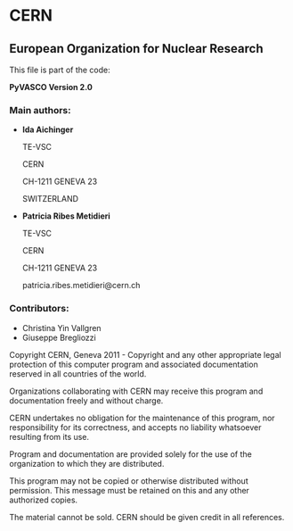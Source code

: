 <!-- HTML CODE-->
<h1>                    CERN   </h1>

<h2>European Organization for Nuclear Research  </h2> 


 <p>This file is part of the code:</p>

<p><strong>               PyVASCO Version 2.0 </strong></p>


 <h3>Main authors:</h3>    
<ul>   
<li><p><strong> Ida Aichinger </strong></p>
<p><t>TE-VSC </p>
<p>CERN </p>
<p>CH-1211 GENEVA 23 </p> 
<p>SWITZERLAND  </p></li>
                       
<li><p><strong> Patricia Ribes Metidieri </strong></p>
<p>TE-VSC </p>
<p>CERN  </p>
<p>CH-1211 GENEVA 23  </p>
<p>patricia.ribes.metidieri@cern.ch</p>
</li>
</ul>
<h3>Contributors: </h3>
<ul><li>Christina Yin Vallgren</li>
<li>Giuseppe Bregliozzi   </li></ul>


 <p>Copyright  CERN,  Geneva  2011  -  Copyright  and  any   other appropriate  legal  protection  of  this  computer program and associated documentation reserved  in  all  countries  of  the world.  

 Organizations collaborating with CERN may receive this program and documentation freely and without charge. </p>

<p> CERN undertakes no obligation  for  the  maintenance of this
 program,  nor responsibility for its correctness,  and accepts  no liability whatsoever resulting from its use. </p>
 
 <p>Program  and documentation are provided solely for the use  of the organization to which they are distributed. </p>

<p> This program  may  not  be  copied  or  otherwise  distributed  without  permission. This message must be retained on this and any other authorized copies.  
 
 The material cannot be sold. CERN should be  given  credit  in all references.  </p>
